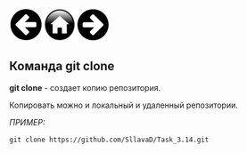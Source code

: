 [![Вернуться назад](./assets/button_back.png)](./commit.md)[![На главную](./assets/button_home.png)](./readme.md)[![Вперед](./assets/button_forward.png)](./wfm.md) 



## Команда git clone

__git clone__ - создает копию репозитория.

Копировать можно и локальный и удаленный репозитории.

_ПРИМЕР:_
```
git clone https://github.com/SllavaD/Task_3.14.git
